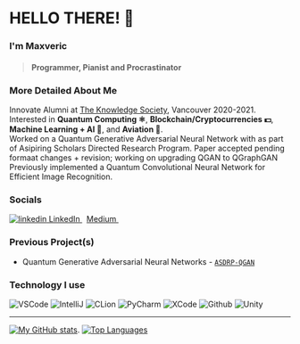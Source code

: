 # HELLO THERE! 👋
### I'm Maxveric

> #### Programmer, Pianist and Procrastinator

### More Detailed About Me
Innovate Alumni at [The Knowledge Society](https://tks.world), Vancouver 2020-2021.  
Interested in **Quantum Computing ⚛️**, **Blockchain/Cryptocurrencies 💵**, **Machine Learning + AI 🤖**, and **Aviation 🚀**.  
Worked on a Quantum Generative Adversarial Neural Network with as part of Asipiring Scholars Directed Research Program.
Paper accepted pending formaat changes + revision; working on upgrading QGAN to QGraphGAN
Previously implemented a Quantum Convolutional Neural Network for Efficient Image Recognition.  

### Socials
<html>
  <p>
    <a href="https://www.linkedin.com/in/max-cui-p18051/" rel="nofollow noreferrer">
      <img src = "https://i.stack.imgur.com/gVE0j.png" alt="linkedin">
        LinkedIn
    </a> &nbsp;
    <a href="https://max-c.medium.com" rel="nofollow noreferrer">
      Medium
    </a> &nbsp;
  </p>
</html>

### Previous Project(s)
- Quantum Generative Adversarial Neural Networks - [`ASDRP-QGAN`](https://github.com/dssikdar/asdrp_QGAN)

### Technology I use

![VSCode](https://img.shields.io/static/v1?label=VSCode&message=2021&style=for-the-badge&color=1FC0A7&logo=visual-studio-code)
![IntelliJ](https://img.shields.io/static/v1?label=IntelliJ&message=2021.2.3&style=for-the-badge&color=000000&logo=intellij-idea)
![CLion](https://img.shields.io/static/v1?label=CLion&message=2021.2.3&style=for-the-badge&color=000000&logo=clion)
![PyCharm](https://img.shields.io/static/v1?label=PyCharm&message=2021.2.3&style=for-the-badge&color=000000&logo=pycharm)
![XCode](https://img.shields.io/static/v1?label=XCode&message=IDK&style=for-the-badge&color=000000&logo=xcode)
![Github](https://img.shields.io/static/v1?label=GitHub&message=Top-Gun-Maxverick&color=181717&style=for-the-badge&logo=github)
![Unity](https://img.shields.io/static/v1?label=Unity&message=Unity&color=181717&style=for-the-badge&logo=unity)

---

[![My GitHub stats](https://github-readme-stats.vercel.app/api?username=Top-Gun-Maxverick&show_icons=true&theme=cobalt)](https://github.com/anuraghazra/github-readme-stats). 
[![Top Languages](https://github-readme-stats.vercel.app/api/top-langs/?username=Top-Gun-Maxverick&layout=compact&theme=onedark)](https://github.com/anuraghazra/github-readme-stats)

<html>
  <div data-iframe-width="150" data-iframe-height="270" data-share-badge-id="24201010-2cab-4c45-843b-be33684fb261" data-share-badge-host="https://www.credly.com"></div><script type="text/javascript" async src="//cdn.credly.com/assets/utilities/embed.js"></script>
</html>
